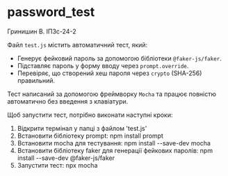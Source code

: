 # password_test
Гринишин В.
ІПЗс-24-2

Файл `test.js` містить автоматичний тест, який:
- Генерує фейковий пароль за допомогою бібліотеки `@faker-js/faker`.
- Підставляє пароль у форму вводу через `prompt.override`.
- Перевіряє, що створений хеш пароля через `crypto` (SHA-256) правильний.

Тест написаний за допомогою фреймворку `Mocha` та працює повністю автоматично без введення з клавіатури.

Щоб запустити тест, потрібно виконати наступні кроки:
1. Відкрити термінал у папці з файлом 'test.js'
2. Встановити бібліотеку prompt: npm install prompt
3. Встановити mocha для тестування: npm install --save-dev mocha
4. Встановити бібліотеку faker для генерації фейкових паролів: npm install --save-dev @faker-js/faker
5. Запустити тест: npx mocha

